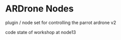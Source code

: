 ARDrone Nodes
=============
plugin / node set for controlling the parrot ardrone v2

code state of workshop at node13